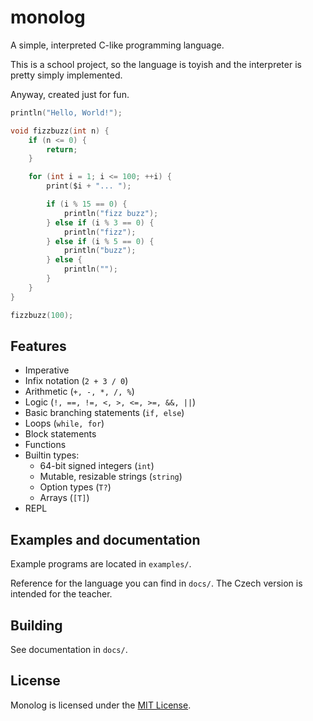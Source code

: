 # monolog

A simple, interpreted C-like programming language.

This is a school project, so the language is toyish and the interpreter is pretty simply
implemented.

Anyway, created just for fun.

```c
println("Hello, World!");

void fizzbuzz(int n) {
    if (n <= 0) {
        return;
    }

    for (int i = 1; i <= 100; ++i) {
        print($i + "... ");

        if (i % 15 == 0) {
            println("fizz buzz");
        } else if (i % 3 == 0) {
            println("fizz");
        } else if (i % 5 == 0) {
            println("buzz");
        } else {
            println("");
        }
    }
}

fizzbuzz(100);
```

## Features 

- Imperative
- Infix notation (`2 + 3 / 0`)
- Arithmetic (`+, -, *, /, %`)
- Logic (`!, ==, !=, <, >, <=, >=, &&, ||`)
- Basic branching statements (`if, else`)
- Loops (`while, for`)
- Block statements
- Functions
- Builtin types:
    - 64-bit signed integers (`int`)
    - Mutable, resizable strings (`string`)
    - Option types (`T?`)
    - Arrays (`[T]`)
- REPL

## Examples and documentation

Example programs are located in `examples/`.

Reference for the language you can find in `docs/`. The Czech version is intended for the teacher.

## Building

See documentation in `docs/`.

## License

Monolog is licensed under the [MIT License](LICENSE.md).
